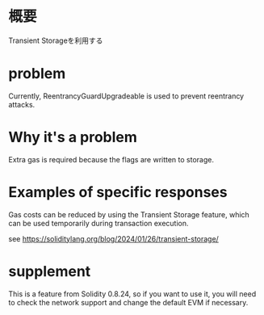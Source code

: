 # 概要
Transient Storageを利用する

# problem
Currently, ReentrancyGuardUpgradeable is used to prevent reentrancy attacks.

# Why it's a problem
Extra gas is required because the flags are written to storage.

# Examples of specific responses

Gas costs can be reduced by using the Transient Storage feature, which can be used temporarily during transaction execution.

see
https://soliditylang.org/blog/2024/01/26/transient-storage/

# supplement
This is a feature from Solidity 0.8.24, so if you want to use it, you will need to check the network support and change the default EVM if necessary.
